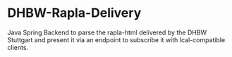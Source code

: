 # DHBW-Rapla-Delivery

Java Spring Backend to parse the rapla-html delivered by the DHBW Stuttgart and present it via an endpoint to subscribe it with Ical-compatible clients.
